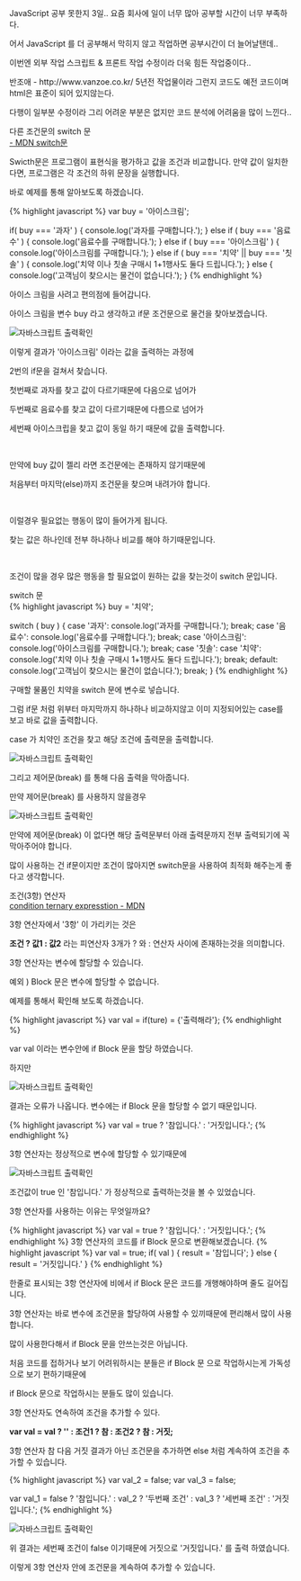 <div class="box">
  <p>JavaScript 공부 못한지 3일.. 요즘 회사에 일이 너무 많아 공부할 시간이 너무 부족하다.</p>
  <p>어서 JavaScript 를 더 공부해서 막히지 않고 작업하면 공부시간이 더 늘어날탠데..</p>
  <p>이번엔 외부 작업 스크립트 & 프론트 작업 수정이라 더욱 힘든 작업중이다..</p>
  <p>반조애 - http://www.vanzoe.co.kr/ 5년전 작업물이라 그런지 코드도 예전 코드이며 html은 표준이 되어 있지않는다.</p>
  <p>다행이 일부분 수정이라 그리 어려운 부분은 없지만 코드 분석에 어려움을 많이 느낀다..</p>
</div>

<div class="box">
  <div class="small-title">
    다른 조건문의 switch 문
  </div>

  <div class="pro-txt">
    <a href="https://developer.mozilla.org/ko/docs/Web/JavaScript/Reference/Statements/switch" target="_balnk"> - MDN switch문</a>
    <p>Swicth문은 프로그램이 표현식을 평가하고 값을 조건과 비교합니다. 만약 값이 일치한다면, 프로그램은 각 조건의 하위 문장을 실행합니다.</p>
  </div>
  <p>바로 예제를 통해 알아보도록 하겠습니다.</p>
</div>

<div class="box">
{% highlight javascript %}
  var buy = '아이스크림';
  
  if( buy === '과자' ) {
    console.log('과자를 구매합니다.');
  } else if ( buy === '음료수' ) {
    console.log('음료수를 구매합니다.');
  } else if ( buy === '아이스크림' ) {
    console.log('아이스크림를 구매합니다.');
  } else if (
    buy === '치약' ||
    buy === '칫솔'
  ) {
    console.log('치약 이나 칫솔 구매시 1+1행사도 둘다 드립니다.');
  } else {
     console.log('고객님이 찾으시는 물건이 없습니다.');
  }
{% endhighlight %}

<p>아이스 크림을 사려고 편의점에 들어갑니다.<p/>
<p>아이스 크림을 변수 buy 라고 생각하고 if문 조건문으로 물건을 찾아보겠습니다.</p>
<div class="img-box">
  <img src="{{ site.baseurl }}/static/img/post/2018-09-06-1.png" alt="자바스크립트 출력확인" />
</div>
<p>이렇게 결과가 '아이스크림' 이라는 값을 출력하는 과정에</p>
<p>2번의 if문을 걸쳐서 찾습니다.</p>
<p>첫번째로 과자를 찾고 값이 다르기때문에 다음으로 넘어가</p>
<p>두번째로 음료수를 찾고 값이 다르기때문에 다름으로 넘어가</p>
<p>세번째 아이스크립을 찾고 값이 동일 하기 때문에 값을 출력합니다.</p>
<br/>
<p>만약에 buy 값이 젤리 라면 조건문에는 존재하지 않기때문에</p>
<p>처음부터 마지막(else)까지 조건문을 찾으며 내려가야 합니다.</p>
<br/>
<p>이럴경우 필요없는 행동이 많이 들어가게 됩니다.</p>
<p>찾는 값은 하나인데 전부 하나하나 비교를 해야 하기때문입니다.</p>
<br/>
<p>조건이 많을 경우 많은 행동을 할 필요없이 원하는 값을 찾는것이 switch 문입니다.</p>
</div>

<div class="box">
  <div class="small-title">switch 문</div>
{% highlight javascript %}
  buy = '치약';
	
  switch ( buy ) {
	  case '과자':
		  console.log('과자를 구매합니다.');
		  break;
	  case '음료수':
		  console.log('음료수를 구매합니다.');
		  break;
	  case '아이스크림':
		  console.log('아이스크림를 구매합니다.');
		  break;
	  case '칫솔':
	  case '치약':
		  console.log('치약 이나 칫솔 구매시 1+1행사도 둘다 드립니다.');
		  break;
	  default:
		  console.log('고객님이 찾으시는 물건이 없습니다.');
		  break;
  }
{% endhighlight %}
<p>구매할 물품인 치약을 switch 문에 변수로 넣습니다.</p>
<p>그럼 if문 처럼 위부터 마지막까지 하나하나 비교하지않고 이미 지정되어있는 case를 보고 바로 값을 출력합니다.</p>
<p>case 가 치약인 조건을 찾고 해당 조건에 출력문을 출력합니다.</p>
<div class="img-box">
  <img src="{{ site.baseurl }}/static/img/post/2018-09-06-1.png" alt="자바스크립트 출력확인" />
</div>

<p>그리고 제어문(break) 를 통해 다음 출력을 막아줍니다.</p>
<p>만약 제어문(break) 를 사용하지 않을경우</p>
<div class="img-box">
  <img src="{{ site.baseurl }}/static/img/post/2018-09-06-1.png" alt="자바스크립트 출력확인" />
</div>
<p>만약에 제어문(break) 이 없다면 해당 출력문부터 아래 출력문까지 전부 출력되기에 꼭 막아주어야 합니다.</p>

<p>많이 사용하는 건 if문이지만 조건이 많아지면 switch문을 사용하여 최적화 해주는게 좋다고 생각합니다.</p>
</div>

<div class="box">
	<div class="small-title">조건(3항) 연산자</div>
	<div class="pro-txt">
		<a href="https://developer.mozilla.org/ko/docs/Web/JavaScript/Reference/Operators/Conditional_Operator" target="_balnk">
			condition ternary expresstion - MDN
		</a>
	</div>
	<p>3항 연산자에서 '3항' 이 가리키는 것은</p>
	<p><strong>조건 ? 값1 : 값2</strong> 라는 피연산자 3개가 ? 와 : 연산자 사이에 존재하는것을 의미합니다. </p>
	<p>3항 연산자는 변수에 할당할 수 있습니다.</p>
	<p>예외 ) Block 문은 변수에 할당할 수 없습니다.</p>
	<p>예제를 통해서 확인해 보도록 하겠습니다.</p>
</div>
<div class="box">
{% highlight javascript %}
var val = if(ture) = {'출력해라'};
{% endhighlight %}
	<p>var val 이라는 변수안에 if Block 문을 할당 하였습니다.</p>
	<p>하지만</p>
	<div class="img-box">
	  <img src="{{ site.baseurl }}/static/img/post/2018-09-06-2.png" alt="자바스크립트 출력확인" />
	</div>
	<p>결과는 오류가 나옵니다. 변수에는 if Block 문을 할당할 수 없기 때문입니다.</p>
	
{% highlight javascript %}
var val = true ? '참입니다.' : '거짓입니다.';
{% endhighlight %}
	<p>3항 연산자는 정상적으로 변수에 할당할 수 있기때문에</p>
	<div class="img-box">
	  <img src="{{ site.baseurl }}/static/img/post/2018-09-06-3.png" alt="자바스크립트 출력확인" />
	</div>
	<p>조건값이 true 인 '참입니다.' 가 정상적으로 출력하는것을 볼 수 있었습니다.</p>
	<p>3항 연산자를 사용하는 이유는 무엇일까요? </p>
{% highlight javascript %}
var val = true ? '참입니다.' : '거짓입니다.';
{% endhighlight %}
3항 연산자의 코드를 if Block 문으로 변환해보겠습니다.
{% highlight javascript %}
var val = true;
if( val ) {
	result = '참입니다';
} else {
	result = '거짓입니다.'
}
{% endhighlight %}
<p>한줄로 표시되는 3항 연산자에 비에서 if Block 문은 코드를 개행해야하며 줄도 길어집니다.</p>
<p>3항 연산자는 바로 변수에 조건문을 할당하여 사용할 수 있끼때문에 편리해서 많이 사용합니다.</p>
<p>많이 사용한다해서 if Block 문을 안쓰는것은 아닙니다.</p>
<p>처음 코드를 접하거나 보기 어려워하시는 분들은 if Block 문 으로 작업하시는게 가독성으로 보기 편하기때문에</p>
<p>if Block 문으로 작업하시는 분들도 많이 있습니다.</p>
</div>
<div class="box">
	<div class="small-title">3항 연산자도 연속하여 조건을 추가할 수 있다.</div>
	<p><strong>var val = val ? '' : 조건1 ? 참 : 조건2 ? 참 : 거짓;</strong></p>
	<p>3항 연산자 참 다음 거짓 결과가 아닌 조건문을 추가하면 else 처럼 계속하여 조건을 추가할 수 있습니다.</p>
{% highlight javascript %}
var val_2 = false;
var val_3 = false;

var val_1 = false ? '참입니다.' : val_2 ? '두번째 조건' : val_3 ? '세번째 조건' : '거짓입니다.';
{% endhighlight %}
	<div class="img-box">
	  <img src="{{ site.baseurl }}/static/img/post/2018-09-06-3.png" alt="자바스크립트 출력확인" />
	</div>
	<p>위 결과는 세번째 조건이 false 이기때문에 거짓으로 '거짓입니다.' 를 출력 하였습니다.</p>
	<p>이렇게 3항 연산자 안에 조건문을 계속하여 추가할 수 있습니다.</p>
</div>
